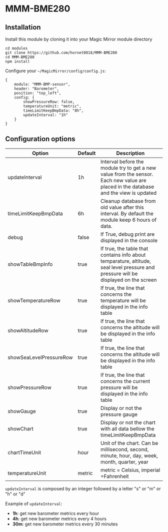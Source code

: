 # MMM-BME280

## Installation

Install this module by cloning it into your Magic Mirror module directory
```
cd modules
git clone https://github.com/hornet0018/MMM-BME280
cd MMM-BME280
npm install
```

Configure your `~/MagicMirror/config/config.js`:
```
{
    module: "MMM-BMP-sensor",
    header: "Barometer",
    position: "top_left",
    config: {
        showPressureRow: false,
        temperatureUnit: "metric",
        timeLimitKeepBmpData: "8h",
        updateInterval: "1h"
    }
}
```


## Configuration options

| Option                  | Default | Description                                                                                                                          |
|-------------------------|---------|--------------------------------------------------------------------------------------------------------------------------------------|
| updateInterval          | 1h      | Interval before the module try to get a new value from the sensor. Each new value are placed in the database and the view is updated |
| timeLimitKeepBmpData    | 6h      | Cleanup database from old value after this interval. By default the module keep 6 hours of data.                                     |
| debug                   | false   | If True, debug print are displayed in the console                                                                                    |
| showTableBmpInfo        | true    | If true, the table that contains info about temparature, altitude, seal level pressure and pressure will be displayed on the screen  |
| showTemperatureRow      | true    | If true, the line that concerns the temperature will be displayed in the info table                                                  |
| showAltitudeRow         | true    | If true, the line that concerns the altitude will be displayed in the info table                                                     |
| showSeaLevelPressureRow | true    | If true, the line that concerns the altitude will be displayed in the info table                                                     |
| showPressureRow         | true    | If true, the line that concerns the current pressure will be displayed in the info table                                             |
| showGauge               | true    | Display or not the pressure gauge                                                                                                    |
| showChart               | true    | Display or not the chart with all data bellow the timeLimitKeepBmpData                                                               |
| chartTimeUnit           | hour    | Unit of the chart. Can be millisecond, second, minute, hour, day, week, month, quarter, year                                         |
| temperatureUnit         | metric  | metric = Celsius, imperial =Fahrenheit                                                                                               |

`updateInterval` is composed by an integer followed by a letter "s" or "m" or "h" or "d"

Example of `updateInterval`:
- **1h**: get new barometer metrics every hour
- **4h**: get new barometer metrics every 4 hours
- **30m**: get new barometer metrics every 30 minutes
